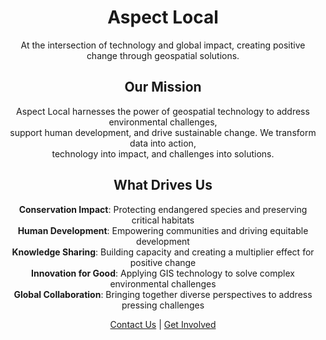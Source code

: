 <p align="center"> <h1 align="center">Aspect Local</h1> <p align="center">At the intersection of technology and global impact, creating positive change through geospatial solutions.</p> </p> <h2 align="center">Our Mission</h2> <p align="center"> Aspect Local harnesses the power of geospatial technology to address environmental challenges,<br> support human development, and drive sustainable change. We transform data into action,<br> technology into impact, and challenges into solutions. </p> <h2 align="center">What Drives Us</h2> <p align="center"> <b>Conservation Impact</b>: Protecting endangered species and preserving critical habitats<br> <b>Human Development</b>: Empowering communities and driving equitable development<br> <b>Knowledge Sharing</b>: Building capacity and creating a multiplier effect for positive change<br> <b>Innovation for Good</b>: Applying GIS technology to solve complex environmental challenges<br> <b>Global Collaboration</b>: Bringing together diverse perspectives to address pressing challenges </p> <p align="center"> <a href="mailto:info@aspectlocal.org">Contact Us</a> | <a href="#">Get Involved</a> </p>
